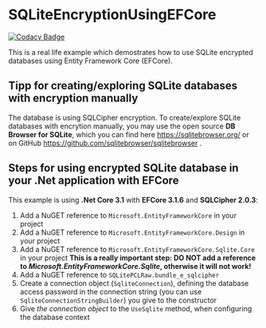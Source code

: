 # SQLiteEncryptionUsingEFCore

[![Codacy Badge](https://api.codacy.com/project/badge/Grade/ab02b316a4d34167bacca95fbecb2ebf)](https://app.codacy.com/manual/paragpkulkarni/SQLiteEncryptionUsingEFCore?utm_source=github.com&utm_medium=referral&utm_content=paragpkulkarni/SQLiteEncryptionUsingEFCore&utm_campaign=Badge_Grade_Dashboard)

This is a real life example which demostrates how to use SQLite encrypted databases using Entity Framework Core (EFCore). 

## Tipp for creating/exploring SQLite databases with encryption manually

The database is using SQLCipher encryption. To create/explore SQLite databases with encrytion manually, you may use the open source **DB Browser for SQLite**, which you can find here https://sqlitebrowser.org/ or on GitHub https://github.com/sqlitebrowser/sqlitebrowser .

## Steps for using encrypted SQLite database in your .Net application with EFCore

This example is using **.Net Core 3.1** with **EFCore 3.1.6** and **SQLCipher 2.0.3**:

1. Add a NuGET reference to `Microsoft.EntityFrameworkCore` in your project
1. Add a NuGET reference to `Microsoft.EntityFrameworkCore.Design` in your project
1. Add a NuGET reference to `Microsoft.EntityFrameworkCore.Sqlite.Core` in your project **This is a really important step: DO NOT add a reference to _Microsoft.EntityFrameworkCore.Sqlite_, otherwise it will not work!**
1. Add a NuGET reference to `SQLitePCLRaw.bundle_e_sqlcipher`
1. Create a connection object (`SqliteConnection`), defining the database access password in the connection string (you can use `SqliteConnectionStringBuilder`) you give to the constructor
1. Give _the connection object_ to the `UseSqlite` method, when configuring the database context
